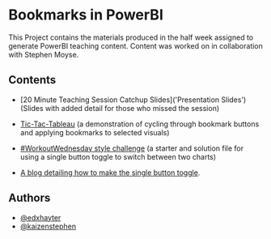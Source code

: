 # Bookmarks in PowerBI

This Project contains the materials produced in the half week assigned to generate PowerBI teaching content. Content was worked on in collaboration with Stephen Moyse.

## Contents

- [20 Minute Teaching Session Catchup Slides]('Presentation Slides') (Slides with added detail for those who missed the session)

- [Tic-Tac-Tableau](tic_tac_toe) (a demonstration of cycling through bookmark buttons and applying bookmarks to selected visuals)

- [#WorkoutWednesday style challenge](Workout_Wednesday) (a starter and solution file for using a single button toggle to switch between two charts)

- [A blog detailing how to make the single button toggle](Blog).

## Authors

- [@edxhayter](https://www.github.com/edxhayter)
- [@kaizenstephen](https://www.github.com/kaizenstephen)
